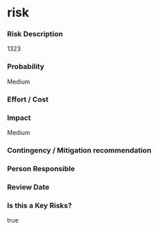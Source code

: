 

# risk

### Risk Description


1323



### Probability


Medium



### Effort / Cost




### Impact


Medium



### Contingency / Mitigation recommendation




### Person Responsible




### Review Date




### Is this a Key Risks?

true

